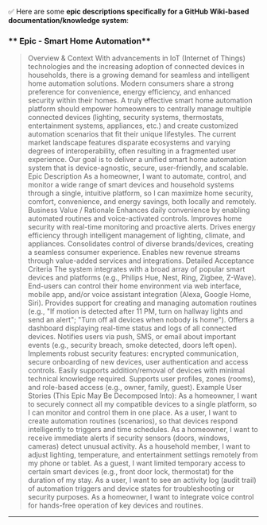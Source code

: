 ✅ Here are some **epic descriptions specifically for a GitHub Wiki-based documentation/knowledge system**:



### ** Epic - Smart Home Automation**

  >Overview & Context
  With advancements in IoT (Internet of Things) technologies and the increasing adoption of connected devices in households, there is a growing demand for seamless and intelligent home automation solutions. Modern consumers share a strong preference for convenience, energy efficiency, and enhanced security within their homes. A truly effective smart home automation platform should empower homeowners to centrally manage multiple connected devices (lighting, security systems, thermostats, entertainment systems, appliances, etc.) and create customized automation scenarios that fit their unique lifestyles.
  The current market landscape features disparate ecosystems and varying degrees of interoperability, often resulting in a fragmented user experience. Our goal is to deliver a unified smart home automation system that is device-agnostic, secure, user-friendly, and scalable.
  Epic Description
  As a homeowner, I want to automate, control, and monitor a wide range of smart devices and household systems through a single, intuitive platform, so I can maximize home security, comfort, convenience, and energy savings, both locally and remotely. 
  Business Value / Rationale
  Enhances daily convenience by enabling automated routines and voice-activated controls.
  Improves home security with real-time monitoring and proactive alerts.
  Drives energy efficiency through intelligent management of lighting, climate, and appliances.
  Consolidates control of diverse brands/devices, creating a seamless consumer experience.
  Enables new revenue streams through value-added services and integrations.
  Detailed Acceptance Criteria
  The system integrates with a broad array of popular smart devices and platforms (e.g., Philips Hue, Nest, Ring, Zigbee, Z-Wave).
  End-users can control their home environment via web interface, mobile app, and/or voice assistant integration (Alexa, Google Home, Siri).
  Provides support for creating and managing automation routines (e.g., "If motion is detected after 11 PM, turn on hallway lights and send an alert"; "Turn off all devices when nobody is home").
  Offers a dashboard displaying real-time status and logs of all connected devices.
  Notifies users via push, SMS, or email about important events (e.g., security breach, smoke detected, doors left open).
  Implements robust security features: encrypted communication, secure onboarding of new devices, user authentication and access controls.
  Easily supports addition/removal of devices with minimal technical knowledge required.
  Supports user profiles, zones (rooms), and role-based access (e.g., owner, family, guest).
  Example User Stories (This Epic May Be Decomposed Into):
  As a homeowner, I want to securely connect all my compatible devices to a single platform, so I can monitor and control them in one place.
  As a user, I want to create automation routines (scenarios), so that devices respond intelligently to triggers and time schedules.
  As a homeowner, I want to receive immediate alerts if security sensors (doors, windows, cameras) detect unusual activity.
  As a household member, I want to adjust lighting, temperature, and entertainment settings remotely from my phone or tablet.
  As a guest, I want limited temporary access to certain smart devices (e.g., front door lock, thermostat) for the duration of my stay.
  As a user, I want to see an activity log (audit trail) of automation triggers and device states for troubleshooting or security purposes.
  As a homeowner, I want to integrate voice control for hands-free operation of key devices and routines.
---
